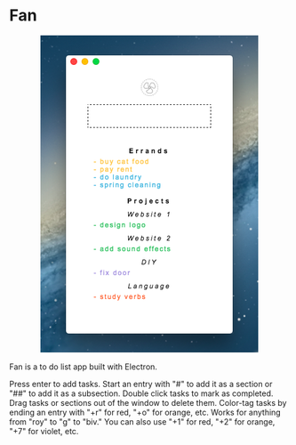 # Fan
<p align="center">
<img src="/img/fan_screenshot.png">
</p>

Fan is a to do list app built with Electron. 

Press enter to add tasks. Start an entry with "#" to add it as a section or "##" to add it as a subsection. Double click tasks to mark as completed. Drag tasks or sections out of the window to delete them. Color-tag tasks by ending an entry with "+r" for red, "+o" for orange, etc. Works for anything from "roy" to "g" to "biv." You can also use "+1" for red, "+2" for orange, "+7" for violet, etc. 
